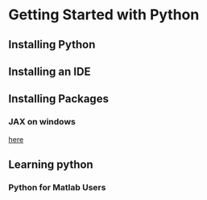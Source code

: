 # Getting Started with Python

## Installing Python

## Installing an IDE

## Installing Packages

### JAX on windows

[here](https://github.com/google/jax#pip-installation-cpu)

## Learning python

### Python for Matlab Users

